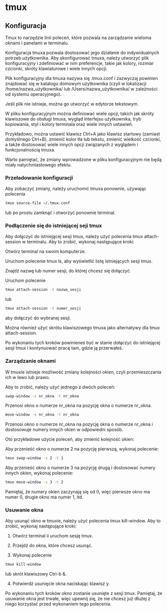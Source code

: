 # tmux

## Konfiguracja

Tmux to narzędzie linii poleceń, które pozwala na zarządzanie wieloma oknami i panelami w terminalu.

Konfiguracja tmuxa pozwala dostosować jego działanie do indywidualnych potrzeb użytkownika.
Aby skonfigurować tmuxa, należy utworzyć plik konfiguracyjny i zdefiniować w nim preferencje, takie jak kolory, rozmiar czcionki, skróty klawiaturowe i wiele innych opcji.

Plik konfiguracyjny dla tmuxa nazywa się .tmux.conf i zazwyczaj powinien znajdować się w katalogu domowym użytkownika (czyli w lokalizacji /home/nazwa_użytkownika/ lub /Users/nazwa_użytkownika/ w zależności od systemu operacyjnego).

Jeśli plik nie istnieje, można go utworzyć w edytorze tekstowym.

W pliku konfiguracyjnym można definiować wiele opcji, takich jak skróty klawiszowe do obsługi tmuxa, wygląd interfejsu użytkownika, tryb kopiowania, styl i kolory terminala oraz wiele innych ustawień.

Przykładowo, można ustawić klawisz Ctrl+A jako klawisz startowy (zamiast domyślnego Ctrl+B), zmienić kolor tła lub tekstu, zmienić wielkość czcionki, a także dostosować wiele innych opcji związanych z wyglądem i funkcjonalnością tmuxa.

Warto pamiętać, że zmiany wprowadzone w pliku konfiguracyjnym nie będą miały natychmiastowego efektu.

### Przeładowanie konfiguracji
 
Aby zobaczyć zmiany, należy uruchomić tmuxa ponownie, używając polecenia 

```bash
tmux source-file ~/.tmux.conf
```

lub po prostu zamknąć i otworzyć ponownie terminal.

### Podłączenie się do istniejącej seji tmux

Aby dołączyć do istniejącej sesji tmux, należy użyć polecenia tmux attach-session w terminalu. Aby to zrobić, wykonaj następujące kroki:

Otwórz terminal na swoim komputerze.

Uruchom polecenie tmux ls, aby wyświetlić listę istniejących sesji tmux.

Znajdź nazwę lub numer sesji, do której chcesz się dołączyć.

Uruchom polecenie 

```bash
tmux attach-session -t nazwa_sesji
``` 
lub 

```bash
tmux attach-session -t numer_sesji
```

aby dołączyć do wybranej sesji.

Można również użyć skrótu klawiszowego tmuxa jako alternatywy dla tmux attach-session.

Po wykonaniu tych kroków powinieneś być w stanie dołączyć do istniejącej sesji tmux i kontynuować pracę tam, gdzie ją przerwałeś.

### Zarządzanie oknami

W tmuxie istnieje możliwość zmiany kolejności okien, czyli przemieszczania ich w lewo lub prawo.

Aby to zrobić, należy użyć jednego z dwóch poleceń:

```bash
swap-window -s nr_okna -t nr_okna
```
Przenosi okno o numerze nr_okna na pozycję okna o numerze nr_okna.

```bash
move-window -s nr_okna -t nr_okna
``` 
Przenosi okno o numerze nr_okna na pozycję okna o numerze nr_okna i dostosowuje numery innych okien w odpowiedni sposób.

Oto przykładowe użycie poleceń, aby zmienić kolejność okien:

Aby przenieść okno o numerze 2 na pozycję pierwszą, wykonaj polecenie: 
```bash
tmux swap-window -s 2 -t 1
```

Aby przenieść okno o numerze 3 na pozycję drugą i dostosować numery innych okien, wykonaj polecenie:
```bash
tmux move-window -s 3 -t 2
```

Pamiętaj, że numery okien zaczynają się od 0, więc pierwsze okno ma numer 0, drugie okno ma numer 1, itd.


### Usuwanie okna

Aby usunąć okno w tmuxie, należy użyć polecenia tmux kill-window. Aby to zrobić, wykonaj następujące kroki:

1. Otwórz terminal ii uruchom sesję tmux.

2. Przejdź do okna, które chcesz usunąć.

3. Wykonaj polecenie 

```bash
tmux kill-window
```
 lub skrót klawiszowy Ctrl-b &.

4. Potwierdź usunięcie okna naciskając klawisz y.

Po wykonaniu tych kroków okno zostanie usunięte z sesji tmux. Pamiętaj, że usuwanie okna jest trwałe, więc upewnij się, że nie chcesz już dłużej z niego korzystać przed wykonaniem tego polecenia.


